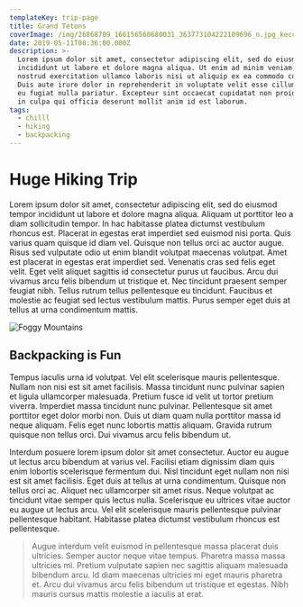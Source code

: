 ```yaml
---
templateKey: trip-page
title: Grand Tetons
coverImage: /img/26868709_166156560680031_363773104222109696_n.jpg_keccxf.jpg
date: 2019-05-11T00:36:00.000Z
description: >-
  Lorem ipsum dolor sit amet, consectetur adipiscing elit, sed do eiusmod tempor
  incididunt ut labore et dolore magna aliqua. Ut enim ad minim veniam, quis
  nostrud exercitation ullamco laboris nisi ut aliquip ex ea commodo consequat.
  Duis aute irure dolor in reprehenderit in voluptate velit esse cillum dolore
  eu fugiat nulla pariatur. Excepteur sint occaecat cupidatat non proident, sunt
  in culpa qui officia deserunt mollit anim id est laborum.
tags:
  - chilll
  - hiking
  - backpacking
---
```

# Huge Hiking Trip

Lorem ipsum dolor sit amet, consectetur adipiscing elit, sed do eiusmod tempor incididunt ut labore et dolore magna aliqua. Aliquam ut porttitor leo a diam sollicitudin tempor. In hac habitasse platea dictumst vestibulum rhoncus est. Placerat in egestas erat imperdiet sed euismod nisi porta. Quis varius quam quisque id diam vel. Quisque non tellus orci ac auctor augue. Risus sed vulputate odio ut enim blandit volutpat maecenas volutpat. Amet est placerat in egestas erat imperdiet sed. Venenatis cras sed felis eget velit. Eget velit aliquet sagittis id consectetur purus ut faucibus. Arcu dui vivamus arcu felis bibendum ut tristique et. Nec tincidunt praesent semper feugiat nibh. Tellus rutrum tellus pellentesque eu tincidunt. Faucibus et molestie ac feugiat sed lectus vestibulum mattis. Purus semper eget duis at tellus at urna condimentum mattis.

![Foggy Mountains](/img/mountains.jpg "Foggy Mountains")

## Backpacking is Fun

Tempus iaculis urna id volutpat. Vel elit scelerisque mauris pellentesque. Nullam non nisi est sit amet facilisis. Massa tincidunt nunc pulvinar sapien et ligula ullamcorper malesuada. Pretium fusce id velit ut tortor pretium viverra. Imperdiet massa tincidunt nunc pulvinar. Pellentesque sit amet porttitor eget dolor morbi non. Duis ut diam quam nulla porttitor massa id neque aliquam. Felis eget nunc lobortis mattis aliquam. Gravida rutrum quisque non tellus orci. Dui vivamus arcu felis bibendum ut.

Interdum posuere lorem ipsum dolor sit amet consectetur. Auctor eu augue ut lectus arcu bibendum at varius vel. Facilisi etiam dignissim diam quis enim lobortis scelerisque fermentum dui. Nisl tincidunt eget nullam non nisi est sit amet facilisis. Eget duis at tellus at urna condimentum. Quisque non tellus orci ac. Aliquet nec ullamcorper sit amet risus. Neque volutpat ac tincidunt vitae semper quis lectus nulla. Scelerisque eu ultrices vitae auctor eu augue ut lectus arcu. Vel elit scelerisque mauris pellentesque pulvinar pellentesque habitant. Habitasse platea dictumst vestibulum rhoncus est pellentesque.

> Augue interdum velit euismod in pellentesque massa placerat duis ultricies. Semper auctor neque vitae tempus. Pharetra massa massa ultricies mi. Pretium vulputate sapien nec sagittis aliquam malesuada bibendum arcu. Id diam maecenas ultricies mi eget mauris pharetra et. Arcu dui vivamus arcu felis bibendum ut tristique et egestas. Nibh mauris cursus mattis molestie a iaculis at erat.
